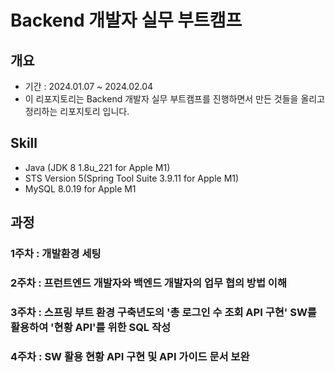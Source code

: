 # Backend 개발자 실무 부트캠프

## 개요
  - 기간 : 2024.01.07 ~ 2024.02.04
  - 이 리포지토리는 Backend 개발자 실무 부트캠프를 진행하면서 만든 것들을 올리고 정리하는 리포지토리 입니다.
## Skill
  - Java (JDK 8 1.8u_221 for Apple M1)
  - STS Version 5(Spring Tool Suite 3.9.11 for Apple M1)
  - MySQL 8.0.19 for Apple M1
## 과정
### 1주차 : 개발환경 세팅
### 2주차 : 프런트엔드 개발자와 백엔드 개발자의 업무 협의 방법 이해
### 3주차 : 스프링 부트 환경 구축년도의 '총 로그인 수 조회 API 구현' SW를 활용하여 '현황 API'를 위한 SQL 작성
### 4주차 : SW 활용 현황 API 구현 및 API 가이드 문서 보완
